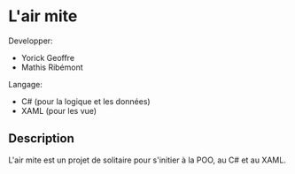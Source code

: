 # L'air mite
Developper:
- Yorick Geoffre
- Mathis Ribémont

Langage:
- C# (pour la logique et les données)
- XAML (pour les vue)

## Description
L'air mite est un projet de solitaire pour s'initier à la POO, au C# et au XAML.
